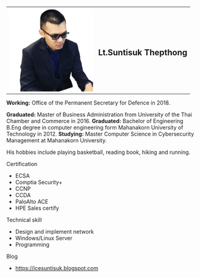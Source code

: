 
<table border="0">
 <tr>
    <td><img src="/img/ice.png" width="220"/></td>
  <td> <h2><font color=""> Lt.Suntisuk Thepthong</font></h2>
  </td>
 </tr>
</table>

<b>Working:</b> Office of the Permanent Secretary for Defence in 2018.

<b>Graduated:</b> Master of Business Administration from University of the Thai Chamber and Commerce in 2016. 
<b>Graduated:</b> Bachelor of Engineering  B.Eng degree in computer engineering form Mahanakorn University of Technology in 2012. 
<b>Studying:</b> Master Computer Science in Cybersecurity Management at Mahanakorn University.  


His hobbies include playing basketball, reading book, hiking and running.

Certification
* ECSA
* Comptia Security+
* CCNP
* CCDA
* PaloAlto ACE
* HPE Sales certify

Technical skill
* Design and implement network
* Windows/Linux Server
* Programming

Blog
* https://icesuntisuk.blogspot.com